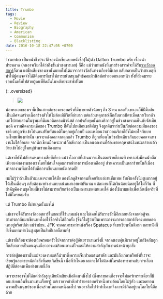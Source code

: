 ```yaml
---
title: Trumbo
tags:
  - Movie
  - Review
  - Biography
  - American
  - Communism
  - Blacklisting
date: 2016-10-18 22:47:08 +0700
---
```


Trumbo เป็นหนังชีวประวัติของนักเขียนบทหนังชื่อ(ไม่)ดัง Dalton Trumbo ครับ เรื่องน่าประหลาด (จนอาจเรียกได้ว่าถึงขั้นน่าสงสารเลย) ก็คือ แม้ว่าบทหนังที่เขาสร้างสรรค์จะได้รับ[รางวัลออสการ์][academy awards]ก็ตาม แต่ชื่อเสียงของเขานั้นแทบไม่ได้มาจากรางวัลอันทรงเกียรตินี้เลย กลับกลายเป็นว่าสาเหตุที่ทำให้ผู้คนจดจำได้ดีคือการที่เขาให้การสนับสนุนลัทธิคอมมิวนิสต์อย่างออกนอกหน้า ทั้งที่สังคมรายรอบนั้นเต็มไปด้วยผู้คนที่ยึดมั่นในหลักประชาธิปไตย

{: .oversized}
> ![](/images/cover/trumbo.jpg)

พ่อพระเอกของเรานี้เป็นเสาหลักของครอบครัวที่มีทายาทตัวน้อยๆ ถึง 3 คน และตัวเขาเองก็มีฝีมืออันเป็นเลิศจนสร้างเนื้อสร้างตัวให้ไม่ต้องมีชีวิตที่ลำบาก แต่แล้วเหตุการณ์ก็กลับตาลปัตรเมื่อสภาเรียกตัวเขาไปสอบสวนในฐานะที่มีแนวคิดคอมมิวนิสต์ กอปรกับยุคนั้นอเมริกาอยู่ในช่วงสงครามเย็นกับรัสเซียพอดี ความคิดความเชื่อของ Trumbo ที่ดันไปเหมือนชาติศัตรู จึงถูกตีตราว่าเป็นภัยต่อความมั่นคงของชาติ เขาถูกจับเข้าไปนอนปรับทัศนคติในคุกอยู่เกือบปี และเหมือนว่าชาวอเมริกาก็ยังไม่พอใจกับบทลงโทษเพียงเท่านั้น เพราะหลังออกจากคุกแล้ว Trumbo ก็ถูกเพื่อนในวิชาชีพเดียวกันบอยคอตจนหางานไม่ได้อีกเลย จากนักเขียนมือพระกาฬก็กลับกลายเป็นคนตกงานที่ต้องขายคฤหาสน์ริมทะเลสาบแล้วย้ายเข้าไปอยู่ในหมู่บ้านชานเมืองแทน

แต่เขาก็ยังไม่อับจนหนทางเสียทีเดียว แม้ว่าโอกาสที่ผ่านมาจะเป็นตลกร้ายก็ตามที เพราะยังมีคนนับถือเพียงแค่ผลงานของเขาโดยไม่สนใจอุดมการณ์ทางการเมืองเหลืออยู่ ส่วนความเป็นตลกร้ายนั้นก็เนื่องมาจากงานที่เขาได้รับคือการเขียนบทหนังเกรดบี!

ผมไม่รู้ว่าถ้าเป็นตัวผมเองจะทนได้มั้ย ลองนึกดูสิจากคนที่เคยรับแต่งานขั้นเทพ รับเงินครั้งนึงสูงมากอยู่ได้เป็นเดือนๆ กลับต้องมาทำงานแบบเน้นเผาเอาแต่ปริมาณ แต่ละงานก็ได้เงินน้อยนิดอยู่ได้ไม่กี่วัน ที่สำคัญคืองานชุดใหม่นี้เขาไม่สามารถเรียกร้องเป็นผลงานของตนเองได้ ต้องใช้นามแฝงเพื่อเลี่ยงชื่อจริงที่ไม่มีใครยอมรับ

แต่ Trumbo ก็ผ่านจุดนั้นมาได้

แม้เขาจะได้รับรางวัลออสการ์ในขณะที่ใช้นามแฝง และไม่เคยได้รับรางวัลนี้อีกเลยหลังจากต่อสู้จนสามารถกลับมาเขียนบทโดยใช้ชื่อจริงได้อีกครั้ง (ซึ่งก็ไม่รู้ว่าเป็นเพราะกรรมการออสการ์ยังคงบอยคอตเขาอยู่หรือเปล่า แม้ว่าปธน. JFK จะออกมาชมว่าหนังเรื่อง Spatacus ที่เขาเขียนนั้นดีมาก และหนังก็ยังขึ้นแท่นทำเงินสูงสุดเป็นสิบปีเลยก็ตามที)

แต่เขาก็เกือบจะต้องเสียครอบครัวไปจากการต่อสู้อันยาวนานครั้งนี้ จากคนอบอุ่นมีเวลาอยู่ใกล้ชิดกับลูก ก็กลับกลายเป็นคนฉุนเฉียวอารมณ์ร้อนเอาแต่ใจและให้ความสำคัญกับงานนำหน้าทุกสิ่ง

การต่อสู้ของเขานั้นแม้จะงดงามแต่ก็นำมาซึ่งความเจ็บปวดแสนสาหัส และมันถึงเวลาหรือยังที่เราจะเรียนรู้และตระหนักถึงสิ่งที่เคยเกิดขึ้นนี้ เพื่อที่ว่าในอนาคตจะได้ไม่ต้องมีใครต้องทรมานกับการเลือกปฎิบัติต่อคนเห็นต่างแบบนี้อีก

เพราะเราอาจไม่ได้แค่กำลังสูญเสียนักเขียนมือดีคนหนึ่งไป (ซึ่งหลายคนก็อาจจะไม่แคร์เพราะเดี๋ยวก็มีคนเก่งคนอื่นขึ้นมาแทนเรื่อยๆ) แต่เราอาจกำลังทำร้ายครอบครัวหนึ่งทางอ้อมโดยไม่รู้ตัว และลดทอนความเป็นมนุษย์ของเพื่อนร่วมโลกคนหนึ่งลงไป จนอาจลืมไปว่าทำไมเขาจึงควรมีชีวิตอยู่บนโลกใบนี้อีกด้วย


[academy awards]: //en.wikipedia.org/wiki/Academy_Awards
